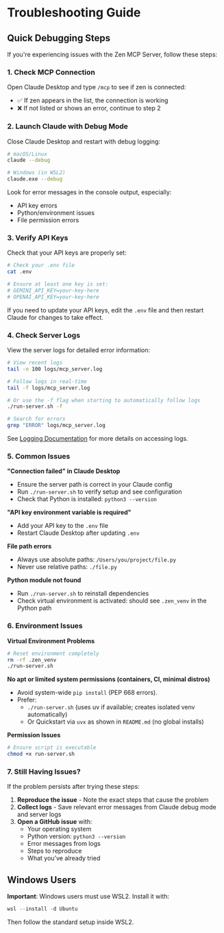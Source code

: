# Troubleshooting Guide

## Quick Debugging Steps

If you're experiencing issues with the Zen MCP Server, follow these steps:

### 1. Check MCP Connection

Open Claude Desktop and type `/mcp` to see if zen is connected:
- ✅ If zen appears in the list, the connection is working
- ❌ If not listed or shows an error, continue to step 2

### 2. Launch Claude with Debug Mode

Close Claude Desktop and restart with debug logging:

```bash
# macOS/Linux
claude --debug

# Windows (in WSL2)
claude.exe --debug
```

Look for error messages in the console output, especially:
- API key errors
- Python/environment issues
- File permission errors

### 3. Verify API Keys

Check that your API keys are properly set:

```bash
# Check your .env file
cat .env

# Ensure at least one key is set:
# GEMINI_API_KEY=your-key-here
# OPENAI_API_KEY=your-key-here
```

If you need to update your API keys, edit the `.env` file and then restart Claude for changes to take effect.

### 4. Check Server Logs

View the server logs for detailed error information:

```bash
# View recent logs
tail -n 100 logs/mcp_server.log

# Follow logs in real-time
tail -f logs/mcp_server.log

# Or use the -f flag when starting to automatically follow logs
./run-server.sh -f

# Search for errors
grep "ERROR" logs/mcp_server.log
```

See [Logging Documentation](logging.md) for more details on accessing logs.

### 5. Common Issues

**"Connection failed" in Claude Desktop**
- Ensure the server path is correct in your Claude config
- Run `./run-server.sh` to verify setup and see configuration
- Check that Python is installed: `python3 --version`

**"API key environment variable is required"**
- Add your API key to the `.env` file
- Restart Claude Desktop after updating `.env`

**File path errors**
- Always use absolute paths: `/Users/you/project/file.py`
- Never use relative paths: `./file.py`

**Python module not found**
- Run `./run-server.sh` to reinstall dependencies
- Check virtual environment is activated: should see `.zen_venv` in the Python path

### 6. Environment Issues

**Virtual Environment Problems**
```bash
# Reset environment completely
rm -rf .zen_venv
./run-server.sh
```

**No apt or limited system permissions (containers, CI, minimal distros)**
- Avoid system-wide `pip install` (PEP 668 errors).
- Prefer:
  - `./run-server.sh` (uses uv if available; creates isolated venv automatically)
  - Or Quickstart via `uvx` as shown in `README.md` (no global installs)

**Permission Issues**
```bash
# Ensure script is executable
chmod +x run-server.sh
```

### 7. Still Having Issues?

If the problem persists after trying these steps:

1. **Reproduce the issue** - Note the exact steps that cause the problem
2. **Collect logs** - Save relevant error messages from Claude debug mode and server logs
3. **Open a GitHub issue** with:
   - Your operating system
   - Python version: `python3 --version`
   - Error messages from logs
   - Steps to reproduce
   - What you've already tried

## Windows Users

**Important**: Windows users must use WSL2. Install it with:

```powershell
wsl --install -d Ubuntu
```

Then follow the standard setup inside WSL2.